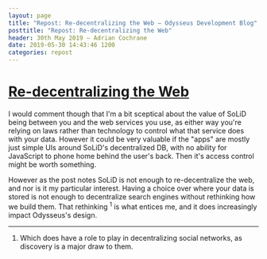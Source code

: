 ```yaml
---
layout: page
title: "Repost: Re-decentralizing the Web — Odysseus Development Blog"
posttitle: "Repost: Re-decentralizing the Web"
header: 30th May 2019 — Adrian Cochrane
date: 2019-05-30 14:43:46 1200
categories: repost
---
```


# [Re-decentralizing the Web](https://ruben.verborgh.org/articles/redecentralizing-the-web/)

I would comment though that I'm a bit sceptical about the value of SoLiD being between you and the web services you use, as either way you're relying on laws rather than technology to control what that service does with your data. However it could be very valuable if the "apps" are mostly just simple UIs around SoLiD's decentralized DB, with no ability for JavaScript to phone home behind the user's back. Then it's access control might be worth something.

However as the post notes SoLiD is not enough to re-decentralize the web, and nor is it my particular interest. Having a choice over where your data is stored is not enough to decentralize search engines without rethinking how we build them. That rethinking <sup title="Which does have a role to play in decentralizing social networks, as discovery is a major draw to them.">1</sup> is what entices me, and it does increasingly impact Odysseus's design.

---

1. Which does have a role to play in decentralizing social networks, as discovery is a major draw to them.
